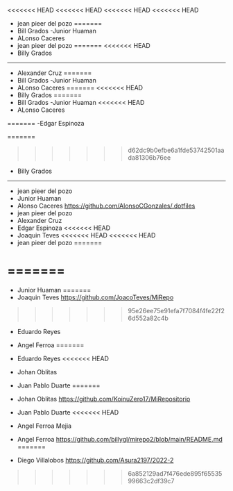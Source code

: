 <<<<<<< HEAD
<<<<<<< HEAD
<<<<<<< HEAD
<<<<<<< HEAD
- jean pieer del pozo
=======
-   Bill Grados 
-Junior Huaman
- ALonso Caceres
- jean pieer del pozo
=======
<<<<<<< HEAD
- Billy Grados
----------------------------
- Alexander Cruz 
=======
-   Bill Grados 
-Junior Huaman
- ALonso Caceres
=======
<<<<<<< HEAD
- Billy Grados
=======
-   Bill Grados 
-Junior Huaman
<<<<<<< HEAD
- ALonso Caceres

=======
-Edgar Espinoza

=======
>>>>>>> d62dc9b0efbe6a1fde53742501aada81306b76ee
- Billy Grados 
----------------------
- jean pieer del pozo
- Junior Huaman
- Alonso Caceres https://github.com/AlonsoCGonzales/.dotfiles
- jean pieer del pozo
- Alexander Cruz 
- Edgar Espinoza
<<<<<<< HEAD
- Joaquin Teves
<<<<<<< HEAD
<<<<<<< HEAD
- jean pieer del pozo
=======

=======
=======
- Junior Huaman
=======
- Joaquin Teves https://github.com/JoacoTeves/MiRepo
>>>>>>> 95e26ee75e91efa7f7084f4fe22f26d552a82c4b
- Eduardo Reyes

- Angel Ferroa
=======
- Eduardo Reyes
<<<<<<< HEAD
- Johan Oblitas
- Juan Pablo Duarte
=======
- Johan Oblitas https://github.com/KoinuZero17/MiRepositorio
- Juan Pablo Duarte
<<<<<<< HEAD
- Angel Ferroa Mejia
- Angel Ferroa https://github.com/billygl/mirepo2/blob/main/README.md
=======
- Diego Villalobos https://github.com/Asura2197/2022-2

>>>>>>> 6a852129ad7f476ede895f6553599663c2df39c7
